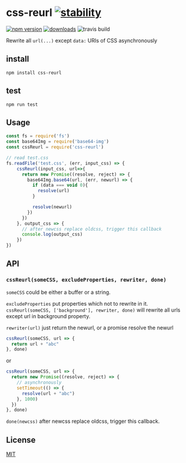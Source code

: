 # css-reurl [![stability][0]][1]
 [![npm version][2]][3] [![downloads][4]][5]
 ![travis build][6]

Rewrite all `url(...)` except `data:` URIs of CSS asynchronously

## install

`npm install css-reurl`

## test

`npm run test`

## Usage
```javascript
const fs = require('fs')
const base64Img = require('base64-img')
const cssReurl = require('css-reurl')

// read test.css
fs.readFile('test.css', (err, input_css) => {
    cssReurl(input_css, url=>{
      return new Promise((resolve, reject) => {
        base64Img.base64(url, (err, newurl) => {
          if (data === void 0){
            resolve(url)
          }

          resolve(newurl)
        })
      })      
    }, output_css => {
      // after newcss replace oldcss, trigger this callback
      console.log(output_css)
    })
})
```

## API

### `cssReurl(someCSS, excludeProperties, rewriter, done)`

`someCSS` could be either a buffer or a string.

`excludeProperties` put properties which not to rewrite in it. `cssReurl(someCSS, ['background'], rewriter, done)`  will rewrite all urls except url in background property.

`rewriter(url)` just return the newurl, or a promise resolve the newurl

```javascript
cssReurl(someCSS, url => {
  return url + "abc"
}, done)
```

or

```javascript
cssReurl(someCSS, url => {
  return new Promise((resolve, reject) => {
    // asynchronously
    setTimeout(() => {
      resolve(url + "abc")
    }, 1000)
  })
}, done)
```

`done(newcss)` after newcss replace oldcss, trigger this callback.

## License
[MIT](https://tldrlegal.com/license/mit-license)

[0]: https://img.shields.io/badge/stability-experimental-orange.svg?style=flat-square
[1]: https://nodejs.org/api/documentation.html#documentation_stability_index
[2]: https://img.shields.io/npm/v/css-reurl.svg?style=flat-square
[3]: https://npmjs.org/package/css-reurl
[4]: http://img.shields.io/npm/dm/css-reurl.svg?style=flat-square
[5]: https://npmjs.org/package/css-reurl
[6]: https://travis-ci.org/ZhouHansen/css-reurl.svg?branch=master
